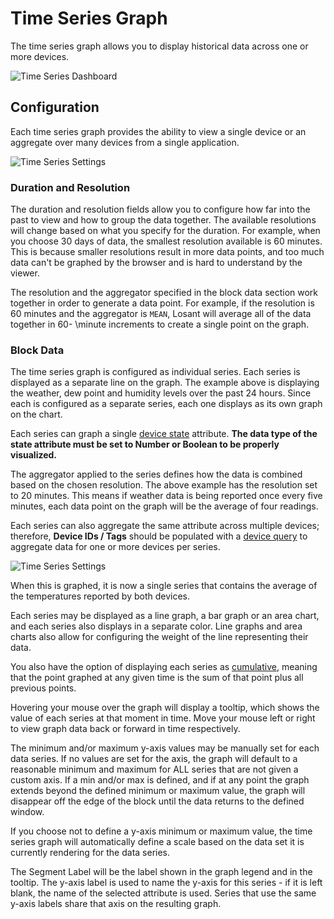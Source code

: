 # Time Series Graph

The time series graph allows you to display historical data across one or more devices.

![Time Series Dashboard](/images/dashboards/time-series-dashboard.png "Time Series Dashboard")

## Configuration

Each time series graph provides the ability to view a single device or an aggregate over many devices from a single application.

![Time Series Settings](/images/dashboards/time-series-settings.png "Time Series Settings")

### Duration and Resolution

The duration and resolution fields allow you to configure how far into the past to view and how to group the data together. The available resolutions will change based on what you specify for the duration. For example, when you choose 30 days of data, the smallest resolution available is 60 minutes. This is because smaller resolutions result in more data points, and too much data can't be graphed by the browser and is hard to understand by the viewer.

The resolution and the aggregator specified in the block data section work together in order to generate a data point. For example, if the resolution is 60 minutes and the aggregator is `MEAN`, Losant will average all of the data together in 60- \minute increments to create a single point on the graph.

### Block Data

The time series graph is configured as individual series. Each series is displayed as a separate line on the graph. The example above is displaying the weather, dew point and humidity levels over the past 24 hours. Since each is configured as a separate series, each one displays as its own graph on the chart.

Each series can graph a single [device state](/devices/state/) attribute. **The data type of the state attribute must be set to Number or Boolean to be properly visualized.**

The aggregator applied to the series defines how the data is combined based on the chosen resolution. The above example has the resolution set to 20 minutes. This means if weather data is being reported once every five minutes, each data point on the graph will be the average of four readings.

Each series can also aggregate the same attribute across multiple devices; therefore, **Device IDs / Tags** should be populated with a [device query](/devices/device-queries/) to aggregate data for one or more devices per series.

![Time Series Settings](/images/dashboards/time-series-settings-tags.png "Time Series Settings")

When this is graphed, it is now a single series that contains the average of the temperatures reported by both devices.

Each series may be displayed as a line graph, a bar graph or an area chart, and each series also displays in a separate color. Line graphs and area charts also allow for configuring the weight of the line representing their data.

You also have the option of displaying each series as <a href="https://www.mathsisfun.com/data/cumulative-tables-graphs.html" target="\_blank">cumulative</a>, meaning that the point graphed at any given time is the sum of that point plus all previous points.

Hovering your mouse over the graph will display a tooltip, which shows the value of each series at that moment in time. Move your mouse left or right to view graph data back or forward in time respectively.

The minimum and/or maximum y-axis values may be manually set for each data series. If no values are set for the axis, the graph will default to a reasonable minimum and maximum for ALL series that are not given a custom axis. If a min and/or max is defined, and if at any point the graph extends beyond the defined minimum or maximum value, the graph will disappear off the edge of the block until the data returns to the defined window.

If you choose not to define a y-axis minimum or maximum value, the time series graph will automatically define a scale based on the data set it is currently rendering for the data series.

The Segment Label will be the label shown in the graph legend and in the tooltip. The y-axis label is used to name the y-axis for this series - if it is left blank, the name of the selected attribute is used.  Series that use the same y-axis labels share that axis on the resulting graph.
